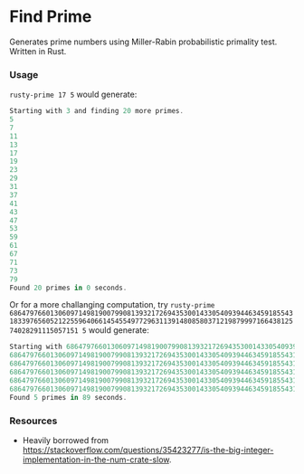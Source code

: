 # Find Prime

Generates prime numbers using Miller-Rabin probabilistic primality test.
Written in Rust.

### Usage

`rusty-prime 17 5` would generate:
```rust
Starting with 3 and finding 20 more primes.
5
7
11
13
17
19
23
29
31
37
41
43
47
53
59
61
67
71
73
79
Found 20 primes in 0 seconds.
```

Or for a more challanging computation, try `rusty-prime 6864797660130609714981900799081393217269435300143305409394463459185543183397656052122559640661454554977296311391480858037121987999716643812574028291115057151 5` would generate:
```rust
Starting with 6864797660130609714981900799081393217269435300143305409394463459185543183397656052122559640661454554977296311391480858037121987999716643812574028291115057151 and finding 5 more primes.
6864797660130609714981900799081393217269435300143305409394463459185543183397656052122559640661454554977296311391480858037121987999716643812574028291115058039
6864797660130609714981900799081393217269435300143305409394463459185543183397656052122559640661454554977296311391480858037121987999716643812574028291115059153
6864797660130609714981900799081393217269435300143305409394463459185543183397656052122559640661454554977296311391480858037121987999716643812574028291115059461
6864797660130609714981900799081393217269435300143305409394463459185543183397656052122559640661454554977296311391480858037121987999716643812574028291115059531
6864797660130609714981900799081393217269435300143305409394463459185543183397656052122559640661454554977296311391480858037121987999716643812574028291115059561
Found 5 primes in 89 seconds.

```


### Resources
* Heavily borrowed from https://stackoverflow.com/questions/35423277/is-the-big-integer-implementation-in-the-num-crate-slow.
